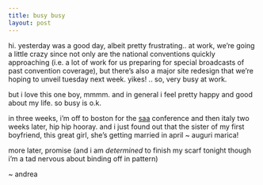 ```yaml
---
title: busy busy
layout: post
---
```


hi. yesterday was a good day, albeit pretty frustrating.. at work, we&#8217;re going a little crazy since not only are the national conventions quickly approaching (i.e. a lot of work for us preparing for special broadcasts of past convention coverage), but there&#8217;s also a major site redesign that we&#8217;re hoping to unveil tuesday next week. yikes! .. so, very busy at work.

but i love this one boy, mmmm. and in general i feel pretty happy and good about my life. so busy is o.k.

in three weeks, i&#8217;m off to boston for the [saa][1] conference and then italy two weeks later, hip hip hooray. and i just found out that the sister of my first boyfriend, this great girl, she&#8217;s getting married in april ~ auguri marica!

more later, promise (and i am *determined* to finish my scarf tonight though i&#8217;m a tad nervous about binding off in pattern)

~ andrea

 [1]: http://www.archivists.org
